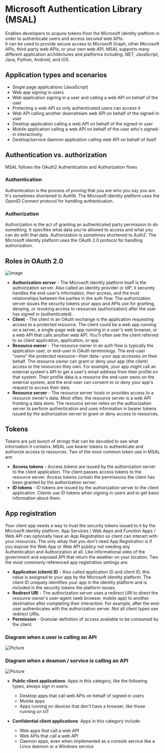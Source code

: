 # Microsoft Authentication Library (MSAL)

Enables developers to acquire tokens from the Microsoft identity platform in order to authenticate users and access secured web APIs. <br/> It can be used to provide secure access to Microsoft Graph, other Microsoft APIs, third-party web APIs, or your own web API. MSAL supports many different application architectures and platforms including .NET, JavaScript, Java, Python, Android, and iOS.

## Application types and scenarios
- Single page applications (JavaScript)
- Web app signing in users
- Web application signing in a user and calling a web API on behalf of the user
- Protecting a web API so only authenticated users can access it
- Web API calling another downstream web API on behalf of the signed-in user
- Desktop application calling a web API on behalf of the signed-in user
- Mobile application calling a web API on behalf of the user who's signed-in interactively.
- Desktop/service daemon application calling web API on behalf of itself

## Authentication vs. authorization
MSAL follows the OAuth2 Authentication and Authorization flows

### Authentication
Authentication is the process of proving that you are who you say you are. It's sometimes shortened to AuthN. The Microsoft identity platform uses the OpenID Connect protocol for handling authentication.

### Authorization
Authorization is the act of granting an authenticated party permission to do something. It specifies what data you're allowed to access and what you can do with that data. Authorization is sometimes shortened to AuthZ. The Microsoft identity platform uses the OAuth 2.0 protocol for handling authorization.

## Roles in OAuth 2.0
![Image](https://docs.microsoft.com/en-us/azure/active-directory/develop/media/active-directory-v2-flows/protocols-roles.svg)
- **Authorization server** - The Microsoft identity platform itself is the authorization server. Also called an identity provider or IdP, it securely handles the end-user's information, their access, and the trust relationships between the parties in the auth flow. The authorization server issues the security tokens your apps and APIs use for granting, denying, or revoking access to resources (authorization) after the user has signed in (authenticated).
- **Client** - The client in an OAuth exchange is the application requesting access to a protected resource. The client could be a web app running on a server, a single-page web app running in a user's web browser, or a web API that calls another web API. You'll often see the client referred to as client application, application, or app.
- **Resource owner** - The resource owner in an auth flow is typically the application user, or end-user in OAuth terminology. The end-user "owns" the protected resource--their data--your app accesses on their behalf. The resource owner can grant or deny your app (the client) access to the resources they own. For example, your app might call an external system's API to get a user's email address from their profile on that system. Their profile data is a resource the end-user owns on the external system, and the end-user can consent to or deny your app's request to access their data.
- **Resource server** - The resource server hosts or provides access to a resource owner's data. Most often, the resource server is a web API fronting a data store. The resource server relies on the authorization server to perform authentication and uses information in bearer tokens issued by the authorization server to grant or deny access to resources.

## Tokens
Tokens are just bunch of strings that can be decoded to see what information it contains. MSAL use bearer tokens to authenticate and authorize access to resources. Two of the most common token use in MSAL are:
- **Access tokens** - Access tokens are issued by the authorization server to the client application. The client passes access tokens to the resource server. Access tokens contain the permissions the client has been granted by the authorization server.
- **ID tokens** - ID tokens are issued by the authorization server to the client application. Clients use ID tokens when signing in users and to get basic information about them.

## App registration
Your client app needs a way to trust the security tokens issued to it by the Microsoft identity platform. App Services / Web Apps and Function Apps / Web API can optionally have an App Registration so client can interact with your resources. The only whay that you don't need App Registration is if you expose the Web App or Web API publicy not needing any Authentication and Authorization at all. Like informational sites of the government and exposed API that return the weather on your location. Two the most commonly referenced app registration settings are:

- **Application (client) ID** - Also called application ID and client ID, this value is assigned to your app by the Microsoft identity platform. The client ID uniquely identifies your app in the identity platform and is included in the security tokens the platform issues.
- **Redirect URI** - The authorization server uses a redirect URI to direct the resource owner's user-agent (web browser, mobile app) to another destination after completing their interaction. For example, after the end-user authenticates with the authorization server. Not all client types use redirect URIs.
- **Permission** - Granular definition of access available to be consumed by the client.

### Diagram when a user is calling an API
![Picture](https://docs.microsoft.com/en-us/azure/active-directory/develop/media/scenarios/scenarios-with-users.svg)

### Diagram when a deamon / service is calling an API
![Picture](https://docs.microsoft.com/en-us/azure/active-directory/develop/media/scenarios/daemon-app.svg)

- **Public client applications**: Apps in this category, like the following types, always sign in users:
  * Desktop apps that call web APIs on behalf of signed-in users
  * Mobile apps
  * Apps running on devices that don't have a browser, like those running on IoT

- **Confidential client applications**: Apps in this category include:
  * Web apps that call a web API
  * Web APIs that call a web API
  * Daemon apps, even when implemented as a console service like a Linux daemon or a Windows service


